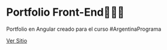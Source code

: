 # Portfolio Front-End:purple_heart::purple_heart::purple_heart:

Portfolio en Angular creado para el curso #ArgentinaPrograma 

[Ver Sitio](portfolio-maria-sobrecasas.web.app)
